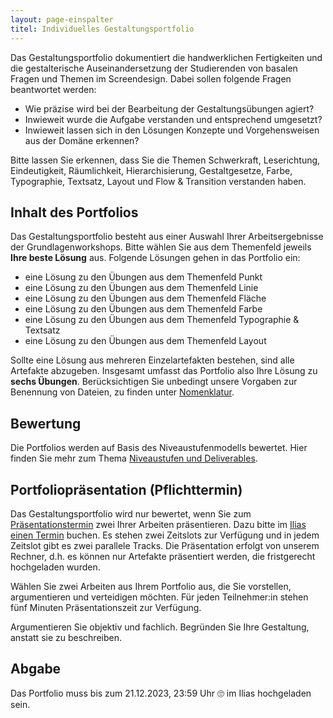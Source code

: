 ```yaml
---
layout: page-einspalter
titel: Individuelles Gestaltungsportfolio
---
```


Das Gestaltungsportfolio dokumentiert die handwerklichen Fertigkeiten und die gestalterische Auseinandersetzung der Studierenden von basalen Fragen und Themen im Screendesign. Dabei sollen folgende Fragen beantwortet werden:

- Wie präzise wird bei der Bearbeitung der Gestaltungsübungen agiert?
- Inwieweit wurde die Aufgabe verstanden und entsprechend umgesetzt?
- Inwieweit lassen sich in den Lösungen Konzepte und Vorgehensweisen aus der Domäne erkennen?

Bitte lassen Sie erkennen, dass Sie die Themen Schwerkraft, Leserichtung, Eindeutigkeit, Räumlichkeit, Hierarchisierung, Gestaltgesetze, Farbe, Typographie, Textsatz, Layout und Flow & Transition verstanden haben.

## Inhalt des Portfolios

Das Gestaltungsportfolio besteht aus einer Auswahl Ihrer Arbeitsergebnisse der Grundlagenworkshops. Bitte wählen Sie aus dem Themenfeld jeweils **Ihre beste Lösung** aus. Folgende Lösungen gehen in das Portfolio ein:

- eine Lösung zu den Übungen aus dem Themenfeld Punkt
- eine Lösung zu den Übungen aus dem Themenfeld Linie
- eine Lösung zu den Übungen aus dem Themenfeld Fläche
- eine Lösung zu den Übungen aus dem Themenfeld Farbe
- eine Lösung zu den Übungen aus dem Themenfeld Typographie & Textsatz
- eine Lösung zu den Übungen aus dem Themenfeld Layout

Sollte eine Lösung aus mehreren Einzelartefakten bestehen, sind alle Artefakte abzugeben. Insgesamt umfasst das Portfolio also Ihre Lösung zu **sechs Übungen**. Berücksichtigen Sie unbedingt unsere Vorgaben zur Benennung von Dateien, zu finden unter [Nomenklatur](/mi-bachelor-screendesign/nomenklatur).

## Bewertung

Die Portfolios werden auf Basis des Niveaustufenmodells bewertet. Hier finden Sie mehr zum Thema [Niveaustufen und Deliverables](/mi-bachelor-screendesign/niveaustufen).

## Portfoliopräsentation (Pflichttermin)

Das Gestaltungsportfolio wird nur bewertet, wenn Sie zum [Präsentationstermin](/mi-bachelor-screendesign/lehrveranstaltungen/076-orga-portfoliopraesentation/) zwei Ihrer Arbeiten präsentieren. Dazu bitte im [Ilias einen Termin](https://ilias.th-koeln.de/ilias.php?ref_id=1697422&cmd=view&cmdClass=ilrepositorygui&cmdNode=wc&baseClass=ilrepositorygui) buchen. Es stehen zwei Zeitslots zur Verfügung und in jedem Zeitslot gibt es zwei parallele Tracks. Die Präsentation erfolgt von unserem Rechner, d.h. es können nur Artefakte präsentiert werden, die fristgerecht hochgeladen wurden. 

Wählen Sie zwei Arbeiten aus Ihrem Portfolio aus, die Sie vorstellen, argumentieren und verteidigen möchten. Für jeden Teilnehmer:in stehen fünf Minuten Präsentationszeit zur Verfügung. 

Argumentieren Sie objektiv und fachlich. Begründen Sie Ihre Gestaltung, anstatt sie zu beschreiben.

## Abgabe
Das Portfolio muss bis zum 21.12.2023, 23:59 Uhr 🙄 im Ilias hochgeladen sein.
